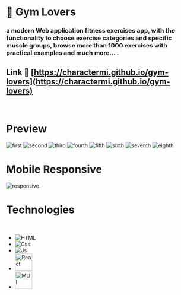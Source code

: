 # 🔩 Gym Lovers

### a modern Web application fitness exercises app, with the functionality to choose exercise categories and specific muscle groups, browse more than 1000 exercises with practical examples and much more... .

## Link 🔗 [https://charactermi.github.io/gym-lovers](https://charactermi.github.io/gym-lovers)

<br />

# Preview

<img src="./preview_images/gym-lovers_first.png" alt="first" />
<img src="./preview_images/gym-lovers_second.png" alt="second" />
<img src="./preview_images/gym-lovers_third.png" alt="third" />
<img src="./preview_images/gym-lovers_fourth.png" alt="fourth" />
<img src="./preview_images/gym-lovers_fifth.png" alt="fifth" />
<img src="./preview_images/gym-lovers_sixth.png" alt="sixth" />
<img src="./preview_images/gym-lovers_seventh.png" alt="seventh" />
<img src="./preview_images/gym-lovers_seventh.png" alt="eighth" />

<br />

# Mobile Responsive

<img src="./preview_images/gym-lovers_responsive.png" alt="responsive" />

# Technologies

<br />

<ul>
    <li>
        <img src="https://github.com/characterMi/characterMi/raw/main/technologies/icons8-html.svg" alt="HTML" />
    </li>
    <li>
        <img src="https://github.com/characterMi/characterMi/raw/main/technologies/icons8-css.svg" alt="Css" />
    </li>
    <li>
        <img src="https://github.com/characterMi/characterMi/raw/main/technologies/icons8-js.svg" alt="Js" />
    </li>
    <li>
        <img src="https://github.com/characterMi/characterMi/raw/main/technologies/icons8-react-native.svg" width="46" height="46" alt="React" />
    </li>
    <li>
        <img src="https://github.com/characterMi/characterMi/raw/main/technologies/icons8-material-ui.svg" width="46" height="46" alt="MUI" />
    </li>
</ul>
